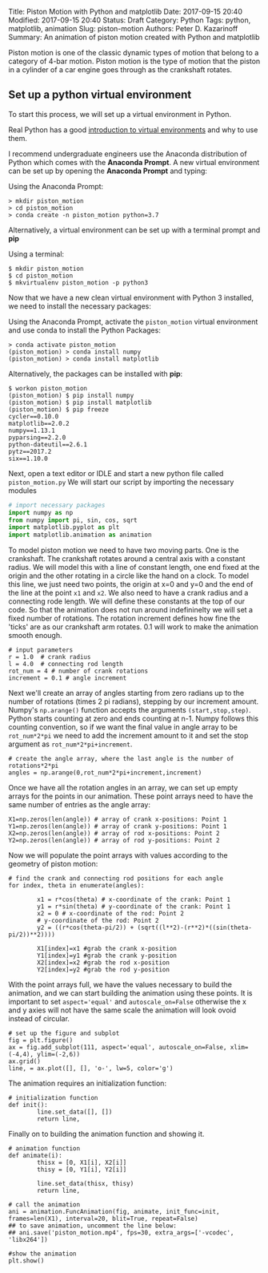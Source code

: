 Title: Piston Motion with Python and matplotlib
Date: 2017-09-15 20:40
Modified: 2017-09-15 20:40
Status: Draft
Category: Python
Tags: python, matplotlib, animation
Slug: piston-motion
Authors: Peter D. Kazarinoff
Summary: An animation of piston motion created with Python and matplotlib

Piston motion is one of the classic dynamic types of motion that belong to a category of 4-bar motion. Piston motion is the type of motion that the piston in a cylinder of a car engine goes through as the crankshaft rotates. 

## Set up a python virtual environment

To start this process, we will set up a virtual environment in Python.

Real Python has a good [introduction to virtual environments](https://realpython.com/blog/python/python-virtual-environments-a-primer/) and why to use them.

I recommend undergraduate engineers use the Anaconda distribution of Python which comes with the **Anaconda Prompt**. A new virtual environment can be set up by opening the **Anaconda Prompt** and typing:


Using the Anaconda Prompt:

```text
> mkdir piston_motion
> cd piston_motion
> conda create -n piston_motion python=3.7
```

Alternatively, a virtual environment can be set up with a terminal prompt and **pip**

Using a terminal:

```text
$ mkdir piston_motion
$ cd piston_motion
$ mkvirtualenv piston_motion -p python3
```

Now that we have a new clean virtual environment with Python 3 installed, we need to install the necessary packages:

Using the Anaconda Prompt, activate the ```piston_motion``` virtual environment and use conda to install the Python Packages:

```text
> conda activate piston_motion
(piston_motion) > conda install numpy
(piston_motion) > conda install matplotlib
```

Alternatively, the packages can be installed with **pip**:

```text
$ workon piston_motion
(piston_motion) $ pip install numpy
(piston_motion) $ pip install matplotlib
(piston_motion) $ pip freeze
cycler==0.10.0
matplotlib==2.0.2
numpy==1.13.1
pyparsing==2.2.0
python-dateutil==2.6.1
pytz==2017.2
six==1.10.0
```

Next, open a text editor or IDLE and start a new python file called ```piston_motion.py```
We will start our script by importing the necessary modules

```python
# import necessary packages
import numpy as np
from numpy import pi, sin, cos, sqrt
import matplotlib.pyplot as plt
import matplotlib.animation as animation
```

To model piston motion we need to have two moving parts. One is the crankshaft. The crankshaft rotates around a central axis with a constant radius. We will model this with a line of constant length, one end fixed at the origin and the other rotating in a circle like the hand on a clock. To model this line, we just need two points, the origin at x=0 and y=0  and the end of the line at the point ```x1``` and ```x2```. We also need to have a crank radius and a connecting rode length. We will define these constants at the top of our code. So that the animation does not run around indefininelty we will set a fixed number of rotations.  The rotation increment defines how fine the 'ticks' are as our crankshaft arm rotates. 0.1 will work to make the animation smooth enough.

```
# input parameters
r = 1.0  # crank radius
l = 4.0  # connecting rod length
rot_num = 4 # number of crank rotations
increment = 0.1 # angle increment
```

Next we'll create an array of angles starting from zero radians up to the number of rotations (times 2 pi radians), stepping by our increment amount. Numpy's ```np.arange()``` function accepts the arguments ```(start,stop,step)```. Python starts counting at zero and ends counting at n-1. Numpy follows this counting convention, so if we want the final value in angle array to be ```rot_num*2*pi``` we need to add the increment amount to it and set the stop argument as ```rot_num*2*pi+increment```.

```
# create the angle array, where the last angle is the number of rotations*2*pi
angles = np.arange(0,rot_num*2*pi+increment,increment)
```

Once we have all the rotation angles in an array, we can set up empty arrays for the points in our animation. These point arrays need to have the same number of entries as the angle array:

```
X1=np.zeros(len(angle)) # array of crank x-positions: Point 1
Y1=np.zeros(len(angle)) # array of crank y-positions: Point 1
X2=np.zeros(len(angle)) # array of rod x-positions: Point 2
Y2=np.zeros(len(angle)) # array of rod y-positions: Point 2
```

Now we will populate the point arrays with values according to the geometry of piston motion:

```
# find the crank and connecting rod positions for each angle
for index, theta in enumerate(angles):

        x1 = r*cos(theta) # x-coordinate of the crank: Point 1
        y1 = r*sin(theta) # y-coordinate of the crank: Point 1
        x2 = 0 # x-coordinate of the rod: Point 2
        # y-coordinate of the rod: Point 2
        y2 = ((r*cos(theta-pi/2)) + (sqrt((l**2)-(r**2)*((sin(theta-pi/2))**2))))

        X1[index]=x1 #grab the crank x-position
        Y1[index]=y1 #grab the crank y-position
        X2[index]=x2 #grab the rod x-position
        Y2[index]=y2 #grab the rod y-position
```

With the point arrays full, we have the values necessary to build the animation, and we can start building the animation using these points. It is important to set ```aspect='equal'``` and ```autoscale_on=False``` otherwise the x and y axies will not have the same scale the animation will look ovoid instead of circular.

```
# set up the figure and subplot
fig = plt.figure()
ax = fig.add_subplot(111, aspect='equal', autoscale_on=False, xlim=(-4,4), ylim=(-2,6))
ax.grid()
line, = ax.plot([], [], 'o-', lw=5, color='g')
```

The animation requires an initialization function:

```
# initialization function
def init():
        line.set_data([], [])
        return line,

```

Finally on to building the animation function and showing it.

```
# animation function
def animate(i):
        thisx = [0, X1[i], X2[i]]
        thisy = [0, Y1[i], Y2[i]]

        line.set_data(thisx, thisy)
        return line,

# call the animation
ani = animation.FuncAnimation(fig, animate, init_func=init, frames=len(X1), interval=20, blit=True, repeat=False)
## to save animation, uncomment the line below:
## ani.save('piston_motion.mp4', fps=30, extra_args=['-vcodec', 'libx264'])

#show the animation
plt.show()
```
